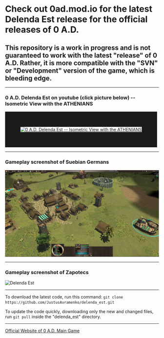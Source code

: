 # Check out 0ad.mod.io for the latest Delenda Est release for the official releases of 0 A.D.

## This repository is a work in progress and is not guaranteed to work with the latest "release" of 0 A.D. Rather, it is more compatible with the "SVN" or "Development" version of the game, which is bleeding edge.

---

### 0 A.D. Delenda Est on youtube (click picture below) -- Isometric View with the ATHENIANS

<a href="http://www.youtube.com/watch?feature=player_embedded&v=KfQcZtOLaAQ
" target="_blank"><img src="https://i.ytimg.com/vi/KfQcZtOLaAQ/maxresdefault.jpg" 
alt="0 A.D. Delenda Est -- Isometric View with the ATHENIANS" width="750" height="422" border="50" /></a>

---

### Gameplay screenshot of Suebian Germans

![Delenda Est](https://github.com/psypherium/delenda_est/blob/patch-1/.github/delenda_est_screenshot.jpg "Delenda Est")

---

### Gameplay screenshot of Zapotecs

![Delenda Est](https://github.com/psypherium/delenda_est/blob/master/.github/a25_zapotecs(v2).jpg "Delenda Est")

---

To download the latest code, run this command: ```git clone https://github.com/JustusAvramenko/delenda_est.git```

To update the code quickly, downloading only the new and changed files, run ```git pull``` inside the "delenda_est" directory.

----

[Official Website of 0 A.D. Main Game](https://play0ad.com/ "Official Website of 0 A.D. Main Game")
